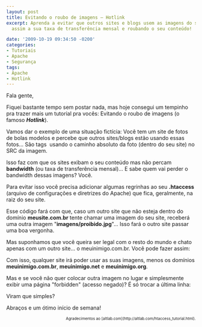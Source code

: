 ```yaml
---
layout: post
title: Evitando o roubo de imagens – Hotlink
excerpt: Aprenda a evitar que outros sites e blogs usem as imagens do seu site, consumindo
  assim a sua taxa de transferência mensal e roubando o seu conteúdo!

date: '2009-10-19 09:34:50 -0200'
categories:
- Tutoriais
- Apache
- Segurança
tags:
- Apache
- Hotlink
---
```

Fala gente,

Fiquei bastante tempo sem postar nada, mas hoje consegui um tempinho pra trazer mais um tutorial pra vocês: Evitando o roubo de imagens (o famoso <strong><em>Hotlink</em></strong>).

Vamos dar o exemplo de uma situação fictícia: Você tem um site de fotos de bolas modelos e percebe que outros sites/blogs estão usando essas fotos... São tags <img> usando o caminho absoluto da foto (dentro do seu site) no SRC da imagem.

Isso faz com que os sites exibam o seu conteúdo mas não percam <strong>bandwidth</strong> (ou taxa de transferência mensal)... E sabe quem vai perder o bandwidth dessas imagens? Você.

Para evitar isso você precisa adicionar algumas regrinhas ao seu <strong>.htaccess</strong> (arquivo de configurações e diretrizes do Apache) que fica, geralmente, na raiz do seu site.


<div data-gist-id="1c81dbfb088f91dbacc0" data-gist-show-loading="false"></div>

Esse código fará com que, caso um outro site que não esteja dentro do domínio <strong>meusite.com.br</strong> tente chamar uma imagem do seu site, receberá uma outra imagem "<strong>imagens/proibido.jpg</strong>"... Isso fará o outro site passar uma boa vergonha.

Mas suponhamos que você queira ser legal com o resto do mundo e chato apenas com um outro site... o meuinimigo.com.br. Você pode fazer assim:


<div data-gist-id="f256231eba48014c27b4" data-gist-show-loading="false"></div>

Com isso, qualquer site irá poder usar as suas imagens, menos os domínios <strong>meuinimigo.com.br</strong>, <strong>meuinimigo.net</strong> e <strong>meuinimigo.org</strong>.

Mas e se você não quer colocar outra imagem no lugar e simplesmente exibir uma página "forbidden" (acesso negado)? É só trocar a última linha:


<div data-gist-id="22fbb91b38a7118bc7a5" data-gist-show-loading="false"></div>

Viram que simples?

Abraços e um ótimo início de semana!

<p style="font-size: 10px; text-align: right">Agradecimentos ao [altlab.com](http://altlab.com/htaccess_tutorial.html).

